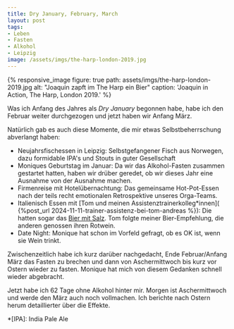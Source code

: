 ```yaml
---
title: Dry January, February, March
layout: post
tags:
- Leben
- Fasten
- Alkohol
- Leipzig
image: /assets/imgs/the-harp-london-2019.jpg
---
```

{% responsive_image figure: true 
path: assets/imgs/the-harp-london-2019.jpg
alt: "Joaquin zapft im The Harp ein Bier" 
caption: 'Joaquin in Action, The Harp, London 2019.' %}

Was ich Anfang des Jahres als *Dry January* begonnen habe,
habe ich den Februar weiter durchgezogen
und jetzt haben wir Anfang März.<!--break-->

Natürlich gab es auch diese Momente, die mir etwas Selbstbeherrschung abverlangt haben:
- Neujahrsfischessen in Leipzig: Selbstgefangener Fisch aus Norwegen,
dazu formidable IPA's und Stouts in guter Gesellschaft 
- Moniques Geburtstag im Januar: Da wir das Alkohol-Fasten zusammen gestartet hatten, 
haben wir drüber geredet, ob wir dieses Jahr eine Ausnahme von der Ausnahme machen.
- Firmenreise mit Hotelübernachtung: Das gemeinsame Hot-Pot-Essen 
nach der teils recht emotionalen Retrospektive unseres Orga-Teams.
- Italienisch Essen mit [Tom und meinen Assistenztrainerkolleg*innen](
{%post_url 2024-11-11-trainer-assistenz-bei-tom-andreas %}): 
Die hatten sogar das [Bier mit Salz](
https://it.wikipedia.org/wiki/Birra_Messina#/media/File:BirraMessina2019.jpeg). 
Tom folgte meiner Bier-Empfehlung, 
die anderen genossen ihren Rotwein. 
- Date Night: Monique hat schon im Vorfeld gefragt, ob es OK ist, 
wenn sie Wein trinkt.

Zwischenzeitlich habe ich kurz darüber nachgedacht, 
Ende Februar/Anfang März das Fasten zu brechen
und dann von Aschermittwoch bis kurz vor Ostern wieder zu fasten.
Monique hat mich von diesem Gedanken schnell wieder abgebracht.

Jetzt habe ich 62 Tage ohne Alkohol hinter mir. 
Morgen ist Aschermittwoch und werde den März auch noch vollmachen. 
Ich berichte nach Ostern herum detaillierter über die Effekte.

*[IPA]: India Pale Ale
